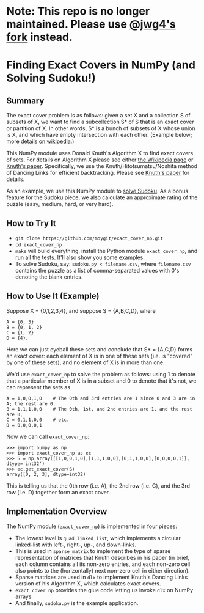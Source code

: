 Note: This repo is no longer maintained. Please use [@jwg4's fork](https://github.com/jwg4/exact_cover_np/) instead.
====

Finding Exact Covers in NumPy (and Solving Sudoku!)
===================================================


Summary
-------

The exact cover problem is as follows: given a set X and a
collection S of subsets of X, we want to find a subcollection S*
of S that is an exact cover or partition of X.  In other words,
S* is a bunch of subsets of X whose union is X, and which have
empty intersection with each other.  (Example below; more details [on
wikipedia](https://en.wikipedia.org/wiki/Exact_cover).)

This NumPy module uses Donald Knuth's Algorithm X to find
exact covers of sets.
For details on Algorithm X please see either
[the Wikipedia page](https://en.wikipedia.org/wiki/Knuth%27s_Algorithm_X)
or [Knuth's paper](http://arxiv.org/pdf/cs/0011047v1).
Specifically, we use the Knuth/Hitotsumatsu/Noshita method of
Dancing Links for efficient backtracking.  Please see
[Knuth's paper](http://arxiv.org/pdf/cs/0011047v1)
for details.

As an example, we use this NumPy module to
[solve Sudoku](https://en.wikipedia.org/wiki/Exact_cover#Sudoku).
As a bonus feature for the Sudoku piece, we also calculate an
approximate rating of the puzzle (easy, medium, hard, or very hard).


How to Try It
-------------

- `git clone https://github.com/moygit/exact_cover_np.git`
- `cd exact_cover_np`
- `make` will build everything, install the Python module
  `exact_cover_np`, and run all the tests.  It'll also show you some
  examples.
- To solve Sudoku, say: `sudoku.py < filename.csv`, where `filename.csv`
  contains the puzzle as a list of comma-separated values with 0's
  denoting the blank entries.


How to Use It (Example)
-----------------------

Suppose X = {0,1,2,3,4}, and suppose S = {A,B,C,D}, where

    A = {0, 3}
    B = {0, 1, 2}
    C = {1, 2}
    D = {4}.

Here we can just eyeball these sets and conclude that S* = {A,C,D} forms an
exact cover: each element of X is in one of these sets (i.e. is
"covered" by one of these sets), and no element of X is in more than
one.

We'd use `exact_cover_np` to solve the problem as follows:
using 1 to denote that a particular member of X is in a subset and 0 to
denote that it's not, we can represent the sets as

    A = 1,0,0,1,0    # The 0th and 3rd entries are 1 since 0 and 3 are in A; the rest are 0.
    B = 1,1,1,0,0    # The 0th, 1st, and 2nd entries are 1, and the rest are 0,
    C = 0,1,1,0,0    # etc.
    D = 0,0,0,0,1

Now we can call `exact_cover_np`:

    >>> import numpy as np
    >>> import exact_cover_np as ec
    >>> S = np.array([[1,0,0,1,0],[1,1,1,0,0],[0,1,1,0,0],[0,0,0,0,1]], dtype='int32')
    >>> ec.get_exact_cover(S)
    array([0, 2, 3], dtype=int32)

This is telling us that the 0th row (i.e. A), the 2nd row (i.e. C),
and the 3rd row (i.e. D) together form an exact cover.


Implementation Overview
-----------------------

The NumPy module (`exact_cover_np`) is implemented in four pieces:

- The lowest level is `quad_linked_list`, which implements a circular
  linked-list with left-, right-, up-, and down-links.
- This is used in `sparse_matrix` to implement the type of sparse
  representation of matrices that Knuth describes in his paper (in
  brief, each column contains all its non-zero entries, and each
  non-zero cell also points to the (horizontally) next non-zero cell
  in either direction).
- Sparse matrices are used in `dlx` to implement Knuth's Dancing
  Links version of his Algorithm X, which calculates exact covers.
- `exact_cover_np` provides the glue code letting us invoke
  `dlx` on NumPy arrays.
- And finally, `sudoku.py` is the example application.



